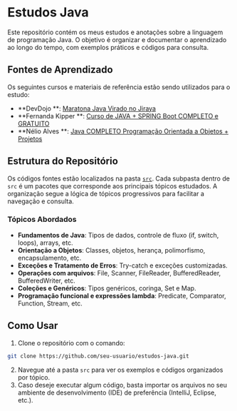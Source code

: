 # Estudos Java

Este repositório contém os meus estudos e anotações sobre a linguagem de programação Java. O objetivo é organizar e
documentar o aprendizado ao longo do tempo, com exemplos práticos e códigos para consulta.

## Fontes de Aprendizado

Os seguintes cursos e materiais de referência estão sendo utilizados para o estudo:

- **DevDojo
  **: [Maratona Java Virado no Jiraya](https://www.youtube.com/playlist?list=PL62G310vn6nFIsOCC0H-C2infYgwm8SWW)
- **Fernanda Kipper
  **: [Curso de JAVA + SPRING Boot COMPLETO e GRATUITO](https://www.youtube.com/playlist?list=PLNCSWIsR6ADI_wMAx9F-Iu8Hs9HHxj4sb)
- **Nélio Alves
  **: [Java COMPLETO Programação Orientada a Objetos + Projetos](https://www.udemy.com/course/java-curso-completo/)

## Estrutura do Repositório

Os códigos fontes estão localizados na pasta [`src`](./src). Cada subpasta dentro de `src` é um pacotes que corresponde
aos principais tópicos estudados.
A organização segue a lógica de tópicos progressivos para facilitar a navegação e consulta.

### Tópicos Abordados

- **Fundamentos de Java**: Tipos de dados, controle de fluxo (if, switch, loops), arrays, etc.
- **Orientação a Objetos**: Classes, objetos, herança, polimorfismo, encapsulamento, etc.
- **Exceções e Tratamento de Erros**: Try-catch e exceções customizadas.
- **Operações com arquivos**: File, Scanner, FileReader, BufferedReader, BufferedWriter, etc.
- **Coleções e Genéricos**: Tipos genéricos, coringa, Set e Map.
- **Programação funcional e expressões lambda**: Predicate, Comparator, Function, Stream, etc.

## Como Usar

1. Clone o repositório com o comando:

```bash
git clone https://github.com/seu-usuario/estudos-java.git
```

2. Navegue até a pasta `src` para ver os exemplos e códigos organizados por tópico.
3. Caso deseje executar algum código, basta importar os arquivos no seu ambiente de desenvolvimento (IDE) de
   preferência (IntelliJ, Eclipse, etc.).
